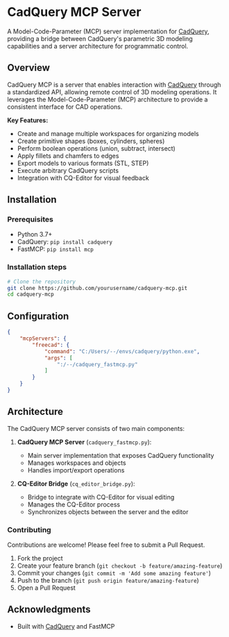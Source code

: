 # CadQuery MCP Server

A Model-Code-Parameter (MCP) server implementation for [CadQuery](https://github.com/CadQuery/cadquery), providing a bridge between CadQuery's parametric 3D modeling capabilities and a server architecture for programmatic control.


## Overview

CadQuery MCP is a server that enables interaction with [CadQuery](https://github.com/CadQuery/cadquery) through a standardized API, allowing remote control of 3D modeling operations. It leverages the Model-Code-Parameter (MCP) architecture to provide a consistent interface for CAD operations.


**Key Features:**
- Create and manage multiple workspaces for organizing models
- Create primitive shapes (boxes, cylinders, spheres)
- Perform boolean operations (union, subtract, intersect)
- Apply fillets and chamfers to edges
- Export models to various formats (STL, STEP)
- Execute arbitrary CadQuery scripts
- Integration with CQ-Editor for visual feedback

## Installation

### Prerequisites
- Python 3.7+
- CadQuery: `pip install cadquery`
- FastMCP: `pip install mcp`

### Installation steps

```bash
# Clone the repository
git clone https://github.com/yourusername/cadquery-mcp.git
cd cadquery-mcp


```

## Configuration
```json
{
    "mcpServers": {
        "freecad": {
            "command": "C:/Users/--/envs/cadquery/python.exe",
            "args": [
                ":/--/cadquery_fastmcp.py"
            ]
        }
    }
}
```




## Architecture

The CadQuery MCP server consists of two main components:

1. **CadQuery MCP Server** (`cadquery_fastmcp.py`): 
   - Main server implementation that exposes CadQuery functionality
   - Manages workspaces and objects
   - Handles import/export operations

2. **CQ-Editor Bridge** (`cq_editor_bridge.py`): 
   - Bridge to integrate with CQ-Editor for visual editing
   - Manages the CQ-Editor process
   - Synchronizes objects between the server and the editor


### Contributing

Contributions are welcome! Please feel free to submit a Pull Request.

1. Fork the project
2. Create your feature branch (`git checkout -b feature/amazing-feature`)
3. Commit your changes (`git commit -m 'Add some amazing feature'`)
4. Push to the branch (`git push origin feature/amazing-feature`)
5. Open a Pull Request



## Acknowledgments

- Built with [CadQuery](https://github.com/CadQuery/cadquery) and FastMCP
